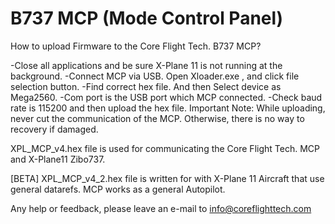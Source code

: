 
# B737 MCP (Mode Control Panel)

How to upload Firmware to the Core Flight Tech. B737 MCP?

-Close all applications and be sure X-Plane 11 is not running at the background. 
-Connect MCP via USB. Open Xloader.exe , and click file selection button. 
-Find correct hex file. And then Select device as Mega2560. 
-Com port is the USB port which MCP connected. 
-Check baud rate is 115200 and then upload the hex file. 
Important Note: While uploading, never cut the communication of the MCP. Otherwise, there is no way to recovery if damaged.

XPL_MCP_v4.hex file is used for communicating the Core Flight Tech. MCP and X-Plane11 Zibo737.

[BETA] XPL_MCP_v4_2.hex file is written for with X-Plane 11 Aircraft that use general datarefs. MCP works as a general Autopilot.


Any help or feedback, please leave an e-mail to info@coreflighttech.com
